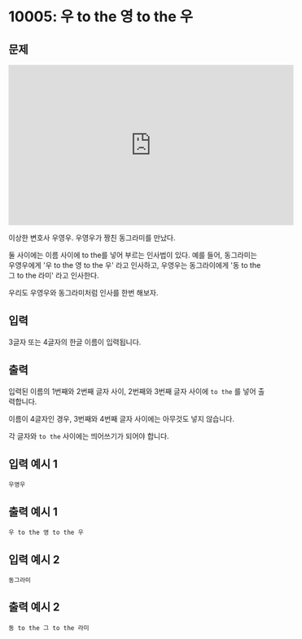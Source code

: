 # 10005: 우 to the 영 to the 우

## 문제

<iframe width="560" height="315" src="https://www.youtube-nocookie.com/embed/-XtXwf-ZZkk" title="YouTube video player" frameborder="0" allow="accelerometer; autoplay; clipboard-write; encrypted-media; gyroscope; picture-in-picture" allowfullscreen></iframe>

이상한 변호사 우영우. 우영우가 짱친 동그라미를 만났다.

둘 사이에는 이름 사이에 to the를 넣어 부르는 인사법이 있다. 예를 들어, 동그라미는 우영우에게 '우 to the 영 to the 우' 라고 인사하고, 우영우는 동그라이에게 '동 to the 그 to the 라미' 라고 인사한다.

우리도 우영우와 동그라미처럼 인사를 한번 해보자.

## 입력

3글자 또는 4글자의 한글 이름이 입력됩니다.

## 출력

입력된 이름의 1번째와 2번째 글자 사이, 2번째와 3번째 글자 사이에 `to the` 를 넣어 출력합니다.

이름이 4글자인 경우, 3번째와 4번째 글자 사이에는 아무것도 넣지 않습니다.

각 글자와 `to the` 사이에는 띄어쓰기가 되어야 합니다.

## 입력 예시 1
```
우영우
```

## 출력 예시 1
```
우 to the 영 to the 우
```

## 입력 예시 2
```
동그라미
```

## 출력 예시 2
```
동 to the 그 to the 라미
```
